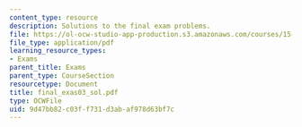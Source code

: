 ```yaml
---
content_type: resource
description: Solutions to the final exam problems.
file: https://ol-ocw-studio-app-production.s3.amazonaws.com/courses/15-501-introduction-to-financial-and-managerial-accounting-spring-2004/9d47bb82c03ff731d3abaf978d63bf7c_final_exas03_sol.pdf
file_type: application/pdf
learning_resource_types:
- Exams
parent_title: Exams
parent_type: CourseSection
resourcetype: Document
title: final_exas03_sol.pdf
type: OCWFile
uid: 9d47bb82-c03f-f731-d3ab-af978d63bf7c
---
```

